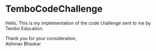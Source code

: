 # TemboCodeChallenge

Hello, This is my implementation of the code challenge sent to me by Tembo Education.


Thank you for your consideration,  
  Abhinav Bhaskar
